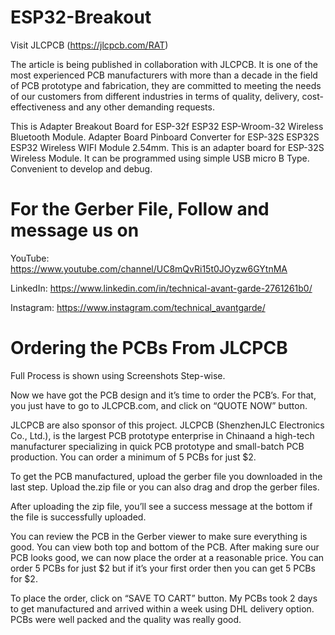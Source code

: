 # ESP32-Breakout

Visit JLCPCB (https://jlcpcb.com/RAT)

The article is being published in collaboration with JLCPCB. It is one of the most experienced PCB manufacturers with more than a decade in the field of PCB prototype and fabrication, they are committed to meeting the needs of our customers from different industries in terms of quality, delivery, cost-effectiveness and any other demanding requests.

This is Adapter Breakout Board for ESP-32f ESP32 ESP-Wroom-32 Wireless Bluetooth Module. Adapter Board Pinboard Converter for ESP-32S ESP32S ESP32 Wireless WIFI Module 2.54mm. This is an adapter board for ESP-32S Wireless Module. It can be programmed using simple USB micro B Type. Convenient to develop and debug.

# For the Gerber File, Follow and message us on

YouTube: https://www.youtube.com/channel/UC8mQvRi15t0JOyzw6GYtnMA

LinkedIn: https://www.linkedin.com/in/technical-avant-garde-2761261b0/

Instagram: https://www.instagram.com/technical_avantgarde/

# Ordering the PCBs From JLCPCB
Full Process is shown using Screenshots Step-wise.

Now we have got the PCB design and it’s time to order the PCB’s. For that, you just have to go to JLCPCB.com, and click on “QUOTE NOW” button.

JLCPCB are also sponsor of this project. JLCPCB (ShenzhenJLC Electronics Co., Ltd.), is the largest PCB prototype enterprise in Chinaand a high-tech manufacturer specializing in quick PCB prototype and small-batch PCB production. You can order a minimum of 5 PCBs for just $2.

To get the PCB manufactured, upload the gerber file you downloaded in the last step. Upload the.zip file or you can also drag and drop the gerber files.

After uploading the zip file, you’ll see a success message at the bottom if the file is successfully uploaded.

You can review the PCB in the Gerber viewer to make sure everything is good. You can view both top and bottom of the PCB. After making sure our PCB looks good, we can now place the order at a reasonable price. You can order 5 PCBs for just $2 but if it’s your first order then you can get 5 PCBs for $2.

To place the order, click on “SAVE TO CART” button. My PCBs took 2 days to get manufactured and arrived within a week using DHL delivery option. PCBs were well packed and the quality was really good.
